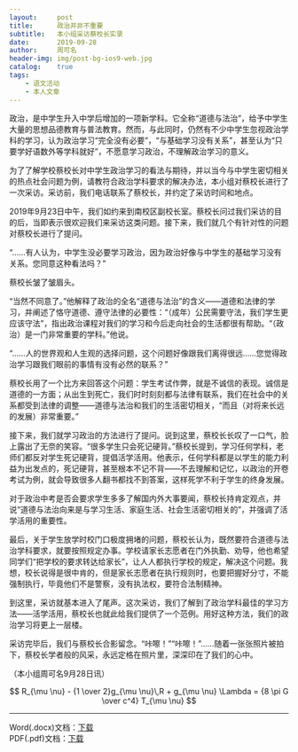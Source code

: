 ```yaml
---
layout:     post
title:      政治并非不重要
subtitle:   本小组采访蔡校长实录
date:       2019-09-28
author:     周可名
header-img: img/post-bg-ios9-web.jpg
catalog:    true
tags:
    - 语文活动
    - 本人文章
---
```

政治，是中学生升入中学后增加的一项新学科。它全称“道德与法治”，给予中学生大量的思想品德教育与普法教育。然而，与此同时，仍然有不少中学生忽视政治学科的学习，认为政治学习“完全没有必要”，“与基础学习没有关系”，甚至认为“只要学好语数外等学科就好”，不愿意学习政治，不理解政治学习的意义。

为了了解学校蔡校长对中学生政治学习的看法与期待，并以当今与中学生密切相关的热点社会问题为例，请教符合政治学科要求的解决办法，本小组对蔡校长进行了一次采访。采访前，我们电话联系了蔡校长，并约定了采访时间和地点。

2019年9月23日中午，我们如约来到南校区副校长室。蔡校长问过我们采访的目的后，当即表示很欢迎我们来采访这类问题。接下来，我们就几个有针对性的问题对蔡校长进行了提问。

“……有人认为，中学生没必要学习政治，因为政治好像与中学生的基础学习没有关系。您同意这种看法吗？”

蔡校长皱了皱眉头。

“当然不同意了。”他解释了政治的全名“道德与法治”的含义——道德和法律的学习，并阐述了恪守道德、遵守法律的必要性：“（成年）公民需要守法，我们学生更应该守法”，指出政治课程对我们的学习和今后走向社会的生活都很有帮助。“（政治）是一门非常重要的学科。”他说。

“……人的世界观和人生观的选择问题，这个问题好像跟我们离得很远……您觉得政治学习跟我们眼前的事情有没有必然的联系？”

蔡校长用了一个比方来回答这个问题：学生考试作弊，就是不诚信的表现。诚信是道德的一方面；从出生到死亡，我们时时刻刻都与法律有联系，我们在社会中的关系都受到法律的调整——道德与法治和我们的生活密切相关，“而且（对将来长远的发展）非常重要。”

接下来，我们就学习政治的方法进行了提问。说到这里，蔡校长长叹了一口气，脸上露出了无奈的笑容。“很多学生只会死记硬背。”蔡校长提到，学习任何学科，老师们都反对学生死记硬背，提倡活学活用。他表示，任何学科都是以学生的能力利益为出发点的，死记硬背，甚至根本不记不背——不去理解和记忆，以政治的开卷考试为例，就会导致很多人翻书都找不到答案，这样死学不利于学生的终身发展。

对于政治中考是否会要求学生多多了解国内外大事要闻，蔡校长持肯定观点，并说“道德与法治向来是与学习生活、家庭生活、社会生活密切相关的”，并强调了活学活用的重要性。

最后，关于学生放学时校门口极度拥堵的问题，蔡校长认为，既然要符合道德与法治学科要求，就要按照规定办事。学校请家长志愿者在门外执勤、劝导，他也希望同学们“把学校的要求转达给家长”，让人人都执行学校的规定，解决这个问题。我想，校长说得是很中肯的，但是家长志愿者在执行规则时，也要把握好分寸，不能强制执行，毕竟他们不是警察，没有执法权，要符合法制精神。

到这里，采访就基本进入了尾声。这次采访，我们了解到了政治学科最佳的学习方法——活学活用，蔡校长也就此给我们提供了一个范例。用好这种方法，我们的政治学习将更上一层楼。

采访完毕后，我们与蔡校长合影留念。“咔嚓！”“咔嚓！”……随着一张张照片被拍下，蔡校长学者般的风采，永远定格在照片里，深深印在了我们的心中。

（本小组周可名9月28日讯）

$$
R_{\mu \nu} - {1 \over 2}g_{\mu \nu}\,R + g_{\mu \nu} \Lambda
= {8 \pi G \over c^4} T_{\mu \nu}
$$

---

Word(.docx)文档：[下载](https://zhoukeming01.github.io/netdisk/政治并非不重要——本小组采访蔡校长实录+周可名.docx)  
PDF(.pdf)文档：[下载](https://zhoukeming01.github.io/netdisk/政治并非不重要——本小组采访蔡校长实录+周可名.pdf)